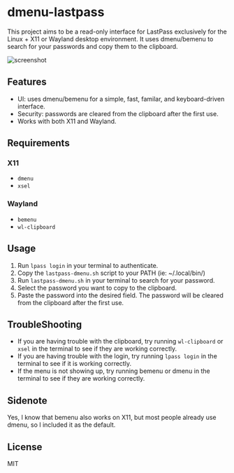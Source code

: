#  dmenu-lastpass
This project aims to be a read-only interface for LastPass exclusively for the Linux + X11 or Wayland desktop environment. It uses dmenu/bemenu to search for your passwords and copy them to the clipboard.

![screenshot](https://i.imgur.com/kzPdrfu.png)

## Features
- UI: uses dmenu/bemenu for a simple, fast, familar, and keyboard-driven interface.
- Security: passwords are cleared from the clipboard after the first use.
- Works with both X11 and Wayland.

## Requirements
### X11
- `dmenu` 
- `xsel`

### Wayland
- `bemenu`
- `wl-clipboard`

## Usage
1. Run `lpass login` in your terminal to authenticate.
2. Copy the `lastpass-dmenu.sh` script to your PATH (ie: ~/.local/bin/)
2. Run `lastpass-dmenu.sh` in your terminal to search for your password.
3. Select the password you want to copy to the clipboard.
4. Paste the password into the desired field. The password will be cleared from the clipboard after the first use.

## TroubleShooting
- If you are having trouble with the clipboard, try running `wl-clipboard` or `xsel` in the terminal to see if they are working correctly.
- If you are having trouble with the login, try running `lpass login` in the terminal to see if it is working correctly.
- If the menu is not showing up, try running bemenu or dmenu in the terminal to see if they are working correctly.

## Sidenote
Yes, I know that bemenu also works on X11, but most people already use dmenu, so I included it as the default.

## License
MIT
